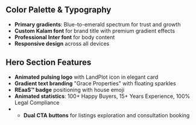 ## Color Palette & Typography

- **Primary gradients**: Blue-to-emerald spectrum for trust and growth
- **Custom Kalam font** for brand title with premium gradient effects
- **Professional Inter font** for body content
- **Responsive design** across all devices

## Hero Section Features

- **Animated pulsing logo** with LandPlot icon in elegant card
- **Gradient text branding** "Grace Properties" with floating sparkles
- **REaaS™ badge** positioning with house emoji
- **Animated statistics**: 100+ Happy Buyers, 15+ Years Experience, 100% Legal Compliance
- - **Dual CTA buttons** for listings exploration and consultation booking